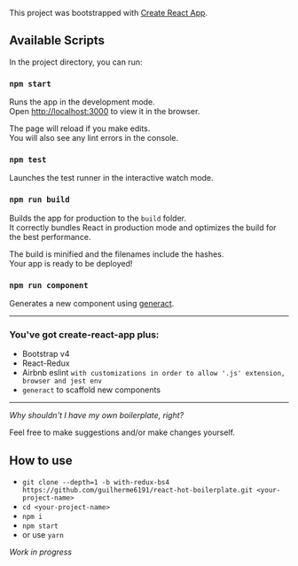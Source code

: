 This project was bootstrapped with [Create React App](https://github.com/facebookincubator/create-react-app).

## Available Scripts

In the project directory, you can run:

### `npm start`

Runs the app in the development mode.<br>
Open [http://localhost:3000](http://localhost:3000) to view it in the browser.

The page will reload if you make edits.<br>
You will also see any lint errors in the console.

### `npm test`

Launches the test runner in the interactive watch mode.<br>

### `npm run build`

Builds the app for production to the `build` folder.<br>
It correctly bundles React in production mode and optimizes the build for the best performance.

The build is minified and the filenames include the hashes.<br>
Your app is ready to be deployed!

### `npm run component`

Generates a new component using [generact](https://github.com/diegohaz/generact).

-------------------------------------------

### You've got create-react-app plus:

- Bootstrap v4
- React-Redux
- Airbnb eslint `with customizations in order to allow '.js' extension, browser and jest env`
- `generact` to scaffold new components

-------------------------------------------

*Why shouldn't I have my own boilerplate, right?*

Feel free to make suggestions and/or make changes yourself.

## How to use

- `git clone --depth=1 -b with-redux-bs4 https://github.com/guilherme6191/react-hot-boilerplate.git <your-project-name>`
- `cd <your-project-name>`
- `npm i`
- `npm start`
- or use `yarn`


*Work in progress*
